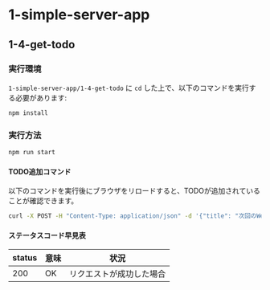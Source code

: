 # 1-simple-server-app

## 1-4-get-todo

### 実行環境

`1-simple-server-app/1-4-get-todo` に `cd` した上で、以下のコマンドを実行する必要があります:

```bash
npm install
```

### 実行方法

```bash
npm run start
```

#### TODO追加コマンド

以下のコマンドを実行後にブラウザをリロードすると、TODOが追加されていることが確認できます。

```bash
curl -X POST -H "Content-Type: application/json" -d '{"title": "次回のWeb研に出席する"}' http://localhost:8000
```

#### ステータスコード早見表

| status | 意味 | 状況                     |
| ------ | ---- | ------------------------ |
| 200    | OK   | リクエストが成功した場合 |
